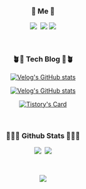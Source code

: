 <!--
**ImKunYoung/ImKunYoung** is a ✨ _special_ ✨ repository because its `README.md` (this file) appears on your GitHub profile.
-->

<h3 align="center"> 🐒 Me 🐒 </h3>
<p align="center">
  <a href="https://velog.io/@gun_123"><img src="https://img.shields.io/badge/Tech%20Blog-11B48A?style=flat-square&logo=Vimeo&logoColor=white&link=https://velog.io/@gun_123"/></a>&nbsp
  <a href="mailto:ur2kunyoung2@outlook.com"><img src="https://img.shields.io/badge/Microsoft Outlook-0078D4?style=flat-square&logo=Microsoft Outlook&logoColor=white&link=ur2kunyoung2@outlook.com"/></a>
  <a href="https://imkunyoung.tistory.com"><img src="https://img.shields.io/badge/Tistory-003366?style=flat-square&logo=Tistory&logoColor=white&link=https://imkunyoung.tistory.com"/></a>
</p>
<br>

<h3 align="center"> 🪴🌱 Tech Blog 🌱🪴 </h3>

<div align="center" style="text-align:center">

  [![Velog's GitHub stats](https://velog-readme-stats.vercel.app/api/list?name=gun_123)](https://velog.io/@gun_123) 
  <br>
  
[![Velog's GitHub stats](https://velog-readme-stats.vercel.app/api?name=gun_123)](https://velog-readme-stats.vercel.app/api/redirect?name=gun_123)
  <br>

[![Tistory's Card](https://github-readme-tistory-card.vercel.app/api?name=imkunyoung&theme=santorini)](https://imkunyoung.tistory.com/)
  <br>

<br>

<h3 align="center">🐢🐢🌴 Github Stats 🌴🐢🐢</h3>

<p align="center">
  <a href=""><img src="https://github-readme-stats-git-masterrstaa-rickstaa.vercel.app/api/top-langs/?username=ImKunYoung&layout=compact&langs_count=10"/></a>&nbsp
  <a href=""><img src="https://github-readme-stats-git-masterrstaa-rickstaa.vercel.app/api?username=ImKunYoung&count_private=true&show_icons=true"/></a>
</p>
<br>

<p align="center">
  <a href="https://hits.seeyoufarm.com"><img src="https://hits.seeyoufarm.com/api/count/incr/badge.svg?url=https%3A%2F%2Fgithub.com%2FImKunYoung&count_bg=%230F52D7&title_bg=%23000000&icon=github.svg&icon_color=%23E7E7E7&title=hits&edge_flat=false"/></a>
</p>
